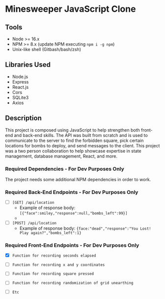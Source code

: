 # Minesweeper JavaScript Clone

## Tools

- Node >= 16.x
- NPM >= 8.x (update NPM executing `npm i -g npm`)
- Unix-like shell (Gitbash/bash/zsh)

## Libraries Used

- Node.js
- Express
- React.js
- Cors
- SQLite3
- Axios

## Description

This project is composed using JavaScript to help strengthen both front-end and back-end skills. 
The API was built from scratch and is used to communicate to the server to find the forbidden square, pick certain locations for bombs to deploy, and send messages to the client. 
This project was a two person collaboration to help showcase expertise in state management, database management, React, and more.

### Required Dependencies - For Dev Purposes Only

The project needs some additional NPM dependencies in order to work.

### Required Back-End Endpoints - For Dev Purposes Only

- [ ] `[GET] /api/location`
  - Example of response body: `[{"face":smiley,"response":null,"bombs_left":99}]`
  - 
- [ ] `[POST] /api/location`
  - Example of response body: `{face:"dead","response":"You Lost! Play again?","bombs_left":1}`
     
### Required Front-End Endpoints - For Dev Purposes Only

- [X] `Function for recording seconds elapsed`
      
- [ ] `Function for recording x and y coordinates`

- [ ] `Function for recording square pressed`

- [ ] `Function for recording randomization of grid unearthing`

- [ ] `Etc`


